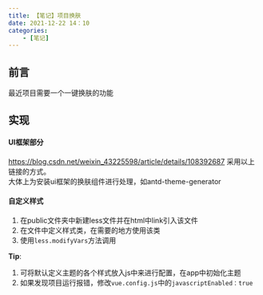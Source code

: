 ```yaml
---
title: 【笔记】项目换肤
date: 2021-12-22 14：10
categories: 
    - [笔记]
---
```


## 前言
最近项目需要一个一键换肤的功能

## 实现

#### UI框架部分
<https://blog.csdn.net/weixin_43225598/article/details/108392687>
采用以上链接的方式。  
大体上为安装ui框架的换肤组件进行处理，如antd-theme-generator

#### 自定义样式
1. 在public文件夹中新建less文件并在html中link引入该文件
2. 在文件中定义样式类，在需要的地方使用该类
3. 使用<code>less.modifyVars</code>方法调用

**Tip**: 
1. 可将默认定义主题的各个样式放入js中来进行配置，在app中初始化主题
2. 如果发现项目运行报错，修改<code>vue.config.js</code>中的<code>javascriptEnabled：true</code>
